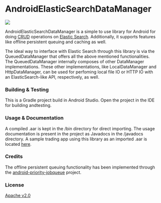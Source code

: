 # AndroidElasticSearchDataManager

![](https://raw.githubusercontent.com/udeyrishi/AndroidElasticSearchDataManager/master/logo.png)

AndroidElasticSearchDataManager is a simple to use library for Android for doing [CRUD](https://en.wikipedia.org/wiki/Create,_read,_update_and_delete) operations on [Elastic Search](https://www.elastic.co). Additionally, it supports features like offline persistent queuing and caching as well.

The ideal way to interface with Elastic Search through this library is via the QueuedDataManager that offers all the above mentioned functionalities. The QueuedDataManager internally composes of other DataManager implementations. These other implementations, like LocalDataManager and HttpDataManager, can be used for perfoming local file IO or HTTP IO with an ElasticSearch-like API, respectively, as well.

### Building & Testing

This is a Gradle project build in Android Studio. Open the project in the IDE for building andtesting.

### Usage & Documentation

A compiled .aar is kept in the /bin directory for direct importing. The usage documentation is present in the project as Javadocs in the /javadocs directory. A sample trading app using this library as an imported .aar is located [here](https://github.com/CMPUT301F15T03/301p).

### Credits

The offline persistent queuing functionality has been implemented through the [android-priority-jobqueue](https://github.com/yigit/android-priority-jobqueue) project.

### License

[Apache v2.0](https://github.com/udeyrishi/AndroidElasticSearchDataManager/blob/master/LICENSE)